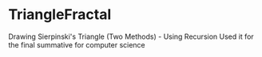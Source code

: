 # TriangleFractal
Drawing Sierpinski's Triangle (Two Methods) - Using Recursion
Used it for the final summative for computer science
